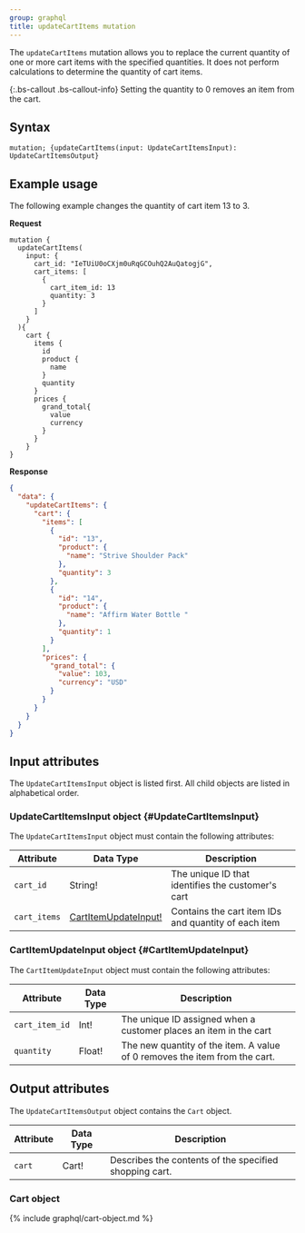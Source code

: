 ```yaml
---
group: graphql
title: updateCartItems mutation
---
```


The `updateCartItems` mutation allows you to replace the current quantity of one or more cart items with the specified quantities. It does not perform calculations to determine the quantity of cart items.

{:.bs-callout .bs-callout-info}
Setting the quantity to 0 removes an item from the cart.

## Syntax

`mutation; {updateCartItems(input: UpdateCartItemsInput): UpdateCartItemsOutput}`

## Example usage

The following example changes the quantity of cart item 13 to 3.

**Request**

```text
mutation {
  updateCartItems(
    input: {
      cart_id: "IeTUiU0oCXjm0uRqGCOuhQ2AuQatogjG",
      cart_items: [
        {
          cart_item_id: 13
          quantity: 3
        }
      ]
    }
  ){
    cart {
      items {
        id
        product {
          name
        }
        quantity
      }
      prices {
        grand_total{
          value
          currency
        }
      }
    }
}
```

**Response**

```json
{
  "data": {
    "updateCartItems": {
      "cart": {
        "items": [
          {
            "id": "13",
            "product": {
              "name": "Strive Shoulder Pack"
            },
            "quantity": 3
          },
          {
            "id": "14",
            "product": {
              "name": "Affirm Water Bottle "
            },
            "quantity": 1
          }
        ],
        "prices": {
          "grand_total": {
            "value": 103,
            "currency": "USD"
          }
        }
      }
    }
  }
}
```

## Input attributes

The `UpdateCartItemsInput` object is listed first. All child objects are listed in alphabetical order.

### UpdateCartItemsInput object {#UpdateCartItemsInput}

The `UpdateCartItemsInput` object must contain the following attributes:

Attribute |  Data Type | Description
--- | --- | ---
`cart_id` | String! | The unique ID that identifies the customer's cart
`cart_items` | [CartItemUpdateInput!](#CartItemUpdateInput) | Contains the cart item IDs and quantity of each item

### CartItemUpdateInput object {#CartItemUpdateInput}

The `CartItemUpdateInput` object must contain the following attributes:
 
Attribute |  Data Type | Description
--- | --- | ---
`cart_item_id` | Int! | The unique ID assigned when a customer places an item in the cart
`quantity` | Float! | The new quantity of the item. A value of 0 removes the item from the cart.

## Output attributes

The `UpdateCartItemsOutput` object contains the `Cart` object.

Attribute |  Data Type | Description
--- | --- | ---
`cart` | Cart! | Describes the contents of the specified shopping cart.

### Cart object

{% include graphql/cart-object.md %}
